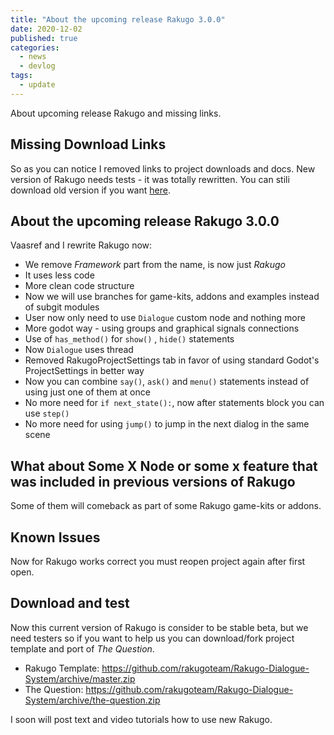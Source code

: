 ```yaml
---
title: "About the upcoming release Rakugo 3.0.0"
date: 2020-12-02
published: true
categories:
  - news
  - devlog
tags:
  - update
---
```


About upcoming release Rakugo and missing links.

## Missing Download Links

So as you can notice I removed links to project downloads and docs.
New version of Rakugo needs tests - it was totally rewritten.
You can stili download old version if you want [here](https://github.com/rakugoteam/Rakugo-Dialogue-System-archive/releases/tag/2.1.06).

## About the upcoming release Rakugo 3.0.0

Vaasref and I rewrite Rakugo now:
- We remove *Framework* part from the name, is now just *Rakugo*
- It uses less code
- More clean code structure
- Now we will use branches for game-kits, addons and examples instead of subgit modules
- User now only need to use `Dialogue` custom node and nothing more
- More godot way - using groups and graphical signals connections
- Use of `has_method()` for `show()` , `hide()` statements
- Now `Dialogue` uses thread
- Removed RakugoProjectSettings tab in favor of using standard Godot's ProjectSettings in better way
- Now you can combine `say()`, `ask()` and `menu()` statements instead of using just one of them at once
- No more need for `if next_state():`, now after statements block you can use `step()`
- No more need for using `jump()` to jump in the next dialog in the same scene

## What about Some X Node or some x feature that was included in previous versions of Rakugo
Some of them will comeback as part of some Rakugo game-kits or addons.

## Known Issues
Now for Rakugo works correct you must reopen project again after first open.

## Download and test

Now this current version of Rakugo is consider to be stable beta, but we need testers so if you want to help us
 you can download/fork project template and port of *The Question*.

- Rakugo Template: https://github.com/rakugoteam/Rakugo-Dialogue-System/archive/master.zip
- The Question: https://github.com/rakugoteam/Rakugo-Dialogue-System/archive/the-question.zip

I soon will post text and video tutorials how to use new Rakugo.
